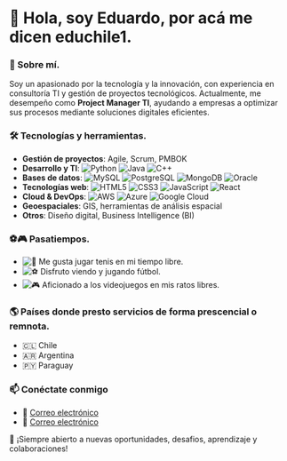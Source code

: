  # 👋 Hola, soy Eduardo, por acá me dicen educhile1.

### 🚀 Sobre mí.
Soy un apasionado por la tecnología y la innovación, con experiencia en consultoría TI y gestión de proyectos tecnológicos. 
Actualmente, me desempeño como **Project Manager TI**, ayudando a empresas a optimizar sus procesos mediante soluciones digitales eficientes.

### 🛠️ Tecnologías y herramientas.
- **Gestión de proyectos**: Agile, Scrum, PMBOK
- **Desarrollo y TI**: ![Python](https://img.shields.io/badge/Python-3776AB?style=flat&logo=python&logoColor=white) ![Java](https://img.shields.io/badge/Java-007396?style=flat&logo=java&logoColor=white) ![C++](https://img.shields.io/badge/C++-00599C?style=flat&logo=c%2B%2B&logoColor=white)
- **Bases de datos**: ![MySQL](https://img.shields.io/badge/MySQL-4479A1?style=flat&logo=mysql&logoColor=white) ![PostgreSQL](https://img.shields.io/badge/PostgreSQL-336791?style=flat&logo=postgresql&logoColor=white) ![MongoDB](https://img.shields.io/badge/MongoDB-47A248?style=flat&logo=mongodb&logoColor=white) ![Oracle](https://img.shields.io/badge/Oracle-F80000?style=flat&logo=oracle&logoColor=white)
- **Tecnologías web**: ![HTML5](https://img.shields.io/badge/HTML5-E34F26?style=flat&logo=html5&logoColor=white) ![CSS3](https://img.shields.io/badge/CSS3-1572B6?style=flat&logo=css3&logoColor=white) ![JavaScript](https://img.shields.io/badge/JavaScript-F7DF1E?style=flat&logo=javascript&logoColor=black) ![React](https://img.shields.io/badge/React-61DAFB?style=flat&logo=react&logoColor=black)
- **Cloud & DevOps**: ![AWS](https://img.shields.io/badge/AWS-232F3E?style=flat&logo=amazon-aws&logoColor=white) ![Azure](https://img.shields.io/badge/Azure-0078D4?style=flat&logo=microsoft-azure&logoColor=white) ![Google Cloud](https://img.shields.io/badge/Google%20Cloud-4285F4?style=flat&logo=google-cloud&logoColor=white)
- **Geoespaciales**: GIS, herramientas de análisis espacial
- **Otros**: Diseño digital, Business Intelligence (BI)

### ⚽🎮 Pasatiempos.
- ![🎾](https://img.shields.io/badge/Tenis-%231E90FF.svg?style=flat) Me gusta jugar tenis en mi tiempo libre.
- ![⚽](https://img.shields.io/badge/Fútbol-%23FF4500.svg?style=flat) Disfruto viendo y jugando fútbol.
- ![🎮](https://img.shields.io/badge/Videojuegos-%238A2BE2.svg?style=flat) Aficionado a los videojuegos en mis ratos libres.

### 🌎 Países donde presto servicios de forma prescencial o remnota.
- 🇨🇱 Chile
- 🇦🇷 Argentina
- 🇵🇾 Paraguay

### 📫 Conéctate conmigo
- 💼 [Correo electrónico](mailto:eduardo@tierra-ayni.com)
- 📩 [Correo electrónico](mailto:eduardocayun@gmail.com)


🚀 ¡Siempre abierto a nuevas oportunidades, desafios, aprendizaje y colaboraciones!


